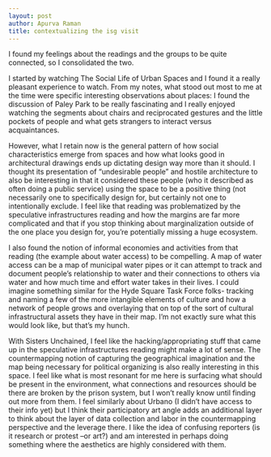 ```yaml
---
layout: post
author: Apurva Raman
title: contextualizing the isg visit
---
```


I found my feelings about the readings and the groups to be quite connected, so I consolidated the two.

I started by watching The Social Life of Urban Spaces and I found it a really pleasant experience to watch. From my notes, what stood out most to me at the time were specific interesting observations about places: I found the discussion of Paley Park to be really fascinating and I really enjoyed watching the segments about chairs and reciprocated gestures and the little pockets of people and what gets strangers to interact versus acquaintances.

However, what I retain now is the general pattern of how social characteristics emerge from spaces and how what looks good in architectural drawings ends up dictating design way more than it should. I thought its presentation of “undesirable people” and hostile architecture to also be interesting in that it considered these people (who it described as often doing a public service) using the space to be a positive thing (not necessarily one to specifically design for, but certainly not one to intentionally exclude. I feel like that reading was problematized by the speculative infrastructures reading and how the margins are far more complicated and that if you stop thinking about marginalization outside of the one place you design for, you’re potentially missing a huge ecosystem.

I also found the notion of informal economies and activities from that reading   (the example about water access) to be compelling. A map of water access can be a map of municipal water pipes or it can attempt to track and document people’s relationship to water and their connections to others via water and how much time and effort water takes in their lives. I could imagine something similar for the Hyde Square Task Force folks- tracking and naming a few of the more intangible elements of culture and how a network of people grows and overlaying that on top of the sort of cultural infrastructural assets they have in their map. I’m not exactly sure what this would look like, but that’s my hunch.

With Sisters Unchained, I feel like the hacking/appropriating stuff that came up in the speculative infrastructures reading might make a lot of sense. The countermapping notion of capturing the geographical imagination and the map being necessary for political organizing is also really interesting in this space. I feel like what is most resonant for me here is surfacing what should be present in the environment, what connections and resources should be there are broken by the prison system, but I won’t really know until finding out more from them. I feel similarly about Urbano (I didn’t have access to their info yet) but I think their participatory art angle adds an additional layer to think about the layer of data collection and labor in the countermapping perspective and the leverage there. I like the idea of confusing reporters (is it research or protest –or art?) and am interested in perhaps doing something where the aesthetics are highly considered with them.
